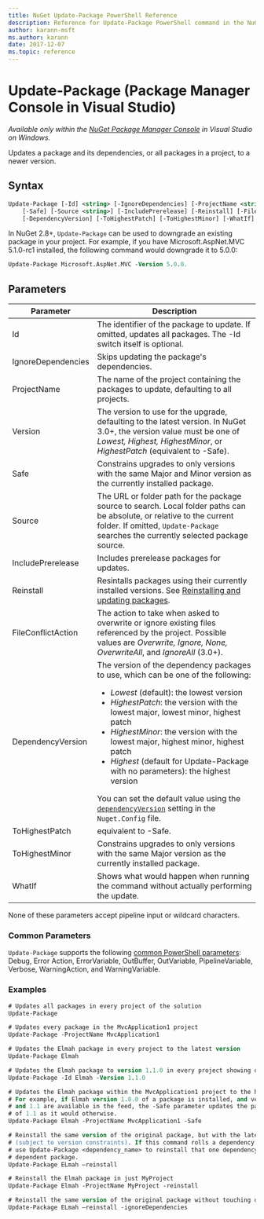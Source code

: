 ```yaml
---
title: NuGet Update-Package PowerShell Reference
description: Reference for Update-Package PowerShell command in the NuGet Package Manager Console in Visual Studio.
author: karann-msft
ms.author: karann
date: 2017-12-07
ms.topic: reference
---
```


# Update-Package (Package Manager Console in Visual Studio)

*Available only within the [NuGet Package Manager Console](package-manager-console.md) in Visual Studio on Windows.*

Updates a package and its dependencies, or all packages in a project, to a newer version.

## Syntax

```ps
Update-Package [-Id] <string> [-IgnoreDependencies] [-ProjectName <string>] [-Version <string>]
    [-Safe] [-Source <string>] [-IncludePrerelease] [-Reinstall] [-FileConflictAction]
    [-DependencyVersion] [-ToHighestPatch] [-ToHighestMinor] [-WhatIf] [<CommonParameters>]
```

In NuGet 2.8+, `Update-Package` can be used to downgrade an existing package in your project. For example, if you have Microsoft.AspNet.MVC 5.1.0-rc1 installed, the following command would downgrade it to 5.0.0:

```ps
Update-Package Microsoft.AspNet.MVC -Version 5.0.0.
```

## Parameters

|  Parameter | Description |
| --- | --- |
| Id | The identifier of the package to update. If omitted, updates all packages. The -Id switch itself is optional. |
| IgnoreDependencies | Skips updating the package's dependencies. |
| ProjectName | The name of the project containing the packages to update, defaulting to all projects. |
| Version | The version to use for the upgrade, defaulting to the latest version. In NuGet 3.0+, the version value must be one of *Lowest, Highest, HighestMinor*, or *HighestPatch* (equivalent to -Safe). |
| Safe | Constrains upgrades to only versions with the same Major and Minor version as the currently installed package. |
| Source | The URL or folder path for the package source to search. Local folder paths can be absolute, or relative to the current folder. If omitted, `Update-Package` searches the currently selected package source. |
| IncludePrerelease | Includes prerelease packages for updates. |
| Reinstall | Resintalls packages using their currently installed versions. See [Reinstalling and updating packages](../consume-packages/reinstalling-and-updating-packages.md). |
| FileConflictAction | The action to take when asked to overwrite or ignore existing files referenced by the project. Possible values are *Overwrite, Ignore, None, OverwriteAll*, and *IgnoreAll* (3.0+). |
| DependencyVersion | The version of the dependency packages to use, which can be one of the following:<br/><ul><li>*Lowest* (default): the lowest version</li><li>*HighestPatch*: the version with the lowest major, lowest minor, highest patch</li><li>*HighestMinor*: the version with the lowest major, highest minor, highest patch</li><li>*Highest* (default for Update-Package with no parameters): the highest version</li></ul>You can set the default value using the [`dependencyVersion`](../reference/nuget-config-file.md#config-section) setting in the `Nuget.Config` file. |
| ToHighestPatch | equivalent to -Safe. |
| ToHighestMinor | Constrains upgrades to only versions with the same Major version as the currently installed package. |
| WhatIf | Shows what would happen when running the command without actually performing the update. |

None of these parameters accept pipeline input or wildcard characters.

### Common Parameters

`Update-Package` supports the following [common PowerShell parameters](http://go.microsoft.com/fwlink/?LinkID=113216): Debug, Error Action, ErrorVariable, OutBuffer, OutVariable, PipelineVariable, Verbose, WarningAction, and WarningVariable.

### Examples

```ps
# Updates all packages in every project of the solution
Update-Package

# Updates every package in the MvcApplication1 project
Update-Package -ProjectName MvcApplication1

# Updates the Elmah package in every project to the latest version
Update-Package Elmah

# Updates the Elmah package to version 1.1.0 in every project showing optional -Id usage
Update-Package -Id Elmah -Version 1.1.0

# Updates the Elmah package within the MvcApplication1 project to the highest "safe" version.
# For example, if Elmah version 1.0.0 of a package is installed, and versions 1.0.1, 1.0.2,
# and 1.1 are available in the feed, the -Safe parameter updates the package to 1.0.2 instead
# of 1.1 as it would otherwise.
Update-Package Elmah -ProjectName MvcApplication1 -Safe

# Reinstall the same version of the original package, but with the latest version of dependencies
# (subject to version constraints). If this command rolls a dependency back to an earlier version,
# use Update-Package <dependency_name> to reinstall that one dependency without affecting the
# dependent package.
Update-Package ELmah –reinstall 

# Reinstall the Elmah package in just MyProject
Update-Package Elmah -ProjectName MyProject -reinstall

# Reinstall the same version of the original package without touching dependencies.
Update-Package ELmah –reinstall -ignoreDependencies
```
